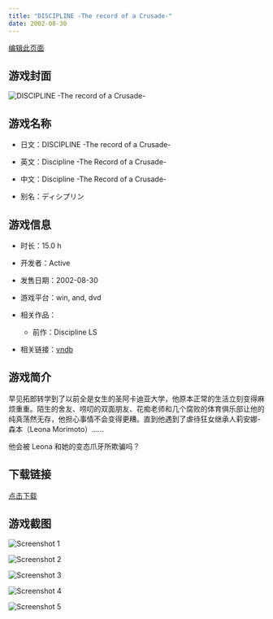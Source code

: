 ```yaml
---
title: "DISCIPLINE -The record of a Crusade-"
date: 2002-08-30
---
```

[编辑此页面](https://github.com/ACG-3/ADV3-source/blob/main/source/_posts/DISCIPLINE%20-The%20record%20of%20a%20Crusade-.md)

## 游戏封面

![DISCIPLINE -The record of a Crusade-](https%3A//pan.timero.xyz/onedrive/img_lib_001/DISCIPLINE%20-The%20record%20of%20a%20Crusade-_cover.avif)


## 游戏名称

- 日文：DISCIPLINE -The record of a Crusade-
- 英文：Discipline -The Record of a Crusade-
- 中文：Discipline -The Record of a Crusade-

- 别名：ディシプリン


## 游戏信息

- 时长：15.0 h
- 开发者：Active
- 发售日期：2002-08-30
- 游戏平台：win, and, dvd
- 相关作品：
   - 前作：Discipline LS

- 相关链接：[vndb](https://vndb.org/v114)


## 游戏简介

早见拓郎转学到了以前全是女生的圣阿卡迪亚大学，他原本正常的生活立刻变得麻烦重重。陌生的舍友、唠叨的双面朋友、花痴老师和几个腐败的体育俱乐部让他的纯真荡然无存，他担心事情不会变得更糟。直到他遇到了虐待狂女继承人莉安娜-森本（Leona Morimoto）......

他会被 Leona 和她的变态爪牙所欺骗吗？


## 下载链接

[点击下载](https://pan.timero.xyz/onedrive/adv_lib_001/DISCIPLINE%20-The%20record%20of%20a%20Crusade-)


## 游戏截图


![Screenshot 1](https%3A//pan.timero.xyz/onedrive/img_lib_001/DISCIPLINE%20-The%20record%20of%20a%20Crusade-_Screenshot_1.avif)

![Screenshot 2](https%3A//pan.timero.xyz/onedrive/img_lib_001/DISCIPLINE%20-The%20record%20of%20a%20Crusade-_Screenshot_2.avif)

![Screenshot 3](https%3A//pan.timero.xyz/onedrive/img_lib_001/DISCIPLINE%20-The%20record%20of%20a%20Crusade-_Screenshot_3.avif)

![Screenshot 4](https%3A//pan.timero.xyz/onedrive/img_lib_001/DISCIPLINE%20-The%20record%20of%20a%20Crusade-_Screenshot_4.avif)

![Screenshot 5](https%3A//pan.timero.xyz/onedrive/img_lib_001/DISCIPLINE%20-The%20record%20of%20a%20Crusade-_Screenshot_5.avif)

